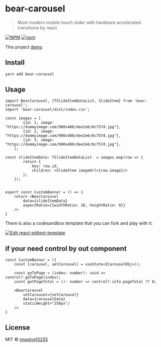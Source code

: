 # bear-carousel

> Most modern mobile touch slider with hardware accelerated transitions by react

[![NPM](https://img.shields.io/npm/v/bear-carousel.svg)](https://www.npmjs.com/package/bear-carousel)
[![npm](https://img.shields.io/npm/dm/bear-carousel.svg)](https://www.npmjs.com/package/bear-carousel)

This project [demo](https://imagine10255.github.io/bear-carousel/)

## Install

```bash
yarn add bear-carousel
```

## Usage

```tsx
import BearCarousel, {TSlideItemDataList, SlideItem} from 'bear-carousel';
import 'bear-carousel/dist/index.css';

const images = [
        {id: 1, image: "https://dummyimage.com/900x400/dee2e6/6c757d.jpg"},
        {id: 2, image: "https://dummyimage.com/900x400/dee2e6/6c757d.jpg"},
        {id: 3, image: "https://dummyimage.com/900x400/dee2e6/6c757d.jpg"},
    ];
    
const slideItemData: TSlideItemDataList  = images.map(row => {
        return {
            key: row.id,
            children: <SlideItem imageUrl={row.image}/>
        };
    });


export const CustomBanner = () => {
    return <BearCarousel 
        data={slideItemData} 
        aspectRatio={{widthRatio: 16, heightRatio: 9}}
    />
}
```

There is also a codesandbox template that you can fork and play with it:

[![Edit react-editext-template](https://codesandbox.io/static/img/play-codesandbox.svg)](https://codesandbox.io/s/bear-carousel-9h6eu)



## if your need control by out component

```tsx
const CustomBanner = ({
    const [carousel, setCarousel] = useState<ICarouselObj>();
  
    const goToPage = (index: number): void => control?.goToPage(index);
    const getPageTotal = (): number => control?.info.pageTotal ?? 0;

    <BearCarousel
        setCarousel={setCarousel}
        data={carouselData}
        staticHeight="250px"/
    />
}
```

## License

MIT © [imagine10255](https://github.com/imagine10255)
